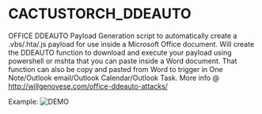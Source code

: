 # CACTUSTORCH_DDEAUTO
OFFICE DDEAUTO Payload Generation script to automatically create a .vbs/.hta/.js payload for use inside a Microsoft Office document.
Will create the DDEAUTO function to download and execute your payload using powershell or mshta that you can paste inside a Word document.
That function can also be copy and pasted from Word to trigger in  One Note/Outlook email/Outlook Calendar/Outlook Task.
More info @ http://willgenovese.com/office-ddeauto-attacks/

Example:
![DEMO](https://i.imgur.com/GUQgzYk.png)
